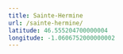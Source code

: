```yaml
---
title: Sainte-Hermine
url: /sainte-hermine/
latitude: 46.555204700000004
longitude: -1.0606752000000002
---
```

